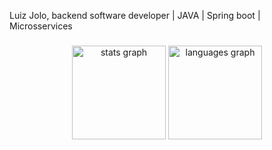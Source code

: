 <p align="left">Luiz Jolo, backend software developer | JAVA | Spring boot | Microsservices</p>

###

<div align="center">
  <img src="https://github-readme-stats.vercel.app/api?username=luiz-jolo&hide_title=false&hide_rank=false&show_icons=true&include_all_commits=true&count_private=true&disable_animations=false&theme=gruvbox&locale=en&hide_border=false&order=1" height="150" alt="stats graph"  />
  <img src="https://github-readme-stats.vercel.app/api/top-langs?username=luiz-jolo&locale=en&hide_title=false&layout=compact&card_width=320&langs_count=5&theme=gruvbox&hide_border=false&order=2" height="150" alt="languages graph"  />
</div>
